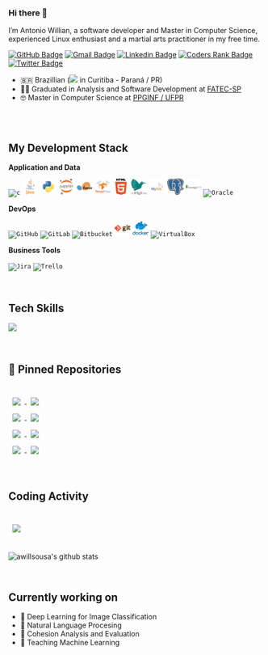 ### Hi there 👋


I’m Antonio Willian, a software developer and Master in Computer Science, experienced Linux enthusiast and a martial arts practitioner in my free time.

<!--
Icons: https://simpleicons.org/
-->

[![GitHub Badge](https://img.shields.io/badge/-GitHub-181717?style=flat-square&logo=GitHub&logoColor=white&link=https://github.com/awillsousa)](https://github.com/awillsousa)
[![Gmail Badge](https://img.shields.io/badge/-Gmail-c14438?style=flat-square&logo=Gmail&logoColor=white&link=mailto:awillsousa@gmail.com)](mailto:awillsousa@gmail.com)
[![Linkedin Badge](https://img.shields.io/badge/-LinkedIn-blue?style=flat-square&logo=Linkedin&logoColor=white&link=https://www.linkedin.com/in/awillsousa/)](https://www.linkedin.com/in/awillsousa/)
[![Coders Rank Badge](https://img.shields.io/badge/-Coders%20Rank-67a4ac?style=flat-square&logo=CodersRank&logoColor=white&link=https://profile.codersrank.io/user/awillsousa)](https://profile.codersrank.io/user/awillsousa)
[![Twitter Badge](https://img.shields.io/badge/-Twitter-1ca0f1?style=flat-square&labelColor=1ca0f1&logo=twitter&logoColor=white&link=https://twitter.com/awillsousa)](https://twitter.com/awillsousa)
<!--![Visitors](https://badges.pufler.dev/visits/awillsousa/awillsousa)-->


- :brazil: Brazillian (<img height="32" src="https://emojis.slackmojis.com/emojis/images/1450319442/13/1up.png?1450319442"> in Curitiba - Paraná / PR)
- :man_student: Graduated in Analysis and Software Development at [FATEC-SP](http://www.fatecsp.br/)
- :nerd_face: Master in Computer Science at [PPGINF / UFPR](http://www.prppg.ufpr.br/ppginformatica/?lang=pb)

<br/><br/>

## My Development Stack

**Application and Data**

<code><img height="32" src="https://cdn.iconscout.com/icon/free/png-512/c-programming-569564.png" alt="c"/></code>
<code><img height="32" src="https://raw.githubusercontent.com/github/explore/80688e429a7d4ef2fca1e82350fe8e3517d3494d/topics/java/java.png" alt="Java"/></code>
<code><img height="32" src="https://raw.githubusercontent.com/github/explore/80688e429a7d4ef2fca1e82350fe8e3517d3494d/topics/python/python.png" alt="Python"/></code>
<code><img height="32" src="https://raw.githubusercontent.com/github/explore/80688e429a7d4ef2fca1e82350fe8e3517d3494d/topics/jupyter-notebook/jupyter-notebook.png" alt="Jupyter Notebook"/></code>
<code><img height="32" src="https://raw.githubusercontent.com/github/explore/80688e429a7d4ef2fca1e82350fe8e3517d3494d/topics/scikit-learn/scikit-learn.png" alt="Scikit Learn"/></code>
<code><img height="32" src="https://raw.githubusercontent.com/github/explore/80688e429a7d4ef2fca1e82350fe8e3517d3494d/topics/tensorflow/tensorflow.png" alt="Tensorflow"/></code>
<code><img height="32" src="https://raw.githubusercontent.com/github/explore/80688e429a7d4ef2fca1e82350fe8e3517d3494d/topics/html/html.png" alt="HTML5"/></code>
<code><img height="32" src="https://raw.githubusercontent.com/github/explore/80688e429a7d4ef2fca1e82350fe8e3517d3494d/topics/latex/latex.png" alt="LaTeX"/></code>
<code><img height="32" src="https://raw.githubusercontent.com/github/explore/80688e429a7d4ef2fca1e82350fe8e3517d3494d/topics/mysql/mysql.png" alt="MySQL"/></code>
<code><img height="32" src="https://raw.githubusercontent.com/github/explore/80688e429a7d4ef2fca1e82350fe8e3517d3494d/topics/postgresql/postgresql.png" alt="PostegreSQL"/></code>
<code><img height="32" src="https://raw.githubusercontent.com/github/explore/80688e429a7d4ef2fca1e82350fe8e3517d3494d/topics/mongodb/mongodb.png" alt="MongoDB"/></code>
<code><img height="10" src="https://cdn.worldvectorlogo.com/logos/oracle-6.svg" alt="Oracle"/></code>

**DevOps**

<code><img height="32" src="https://cdn3.iconfinder.com/data/icons/inficons/512/github.png" alt="GitHub"/></code>
<code><img height="32" src="https://cdn.worldvectorlogo.com/logos/gitlab.svg" alt="GitLab"/></code>
<code><img height="32" src="https://cdn4.iconfinder.com/data/icons/logos-and-brands/512/44_Bitbucket_logo_logos-512.png" alt="Bitbucket"/></code>
<code><img height="32" src="https://raw.githubusercontent.com/github/explore/80688e429a7d4ef2fca1e82350fe8e3517d3494d/topics/git/git.png" alt="Git"/></code>
<code><img height="32" src="https://raw.githubusercontent.com/github/explore/80688e429a7d4ef2fca1e82350fe8e3517d3494d/topics/docker/docker.png" alt="Docker"/></code>
<code><img height="32" src="https://img.utdstc.com/icon/c2f/773/c2f7733df6524599afea694769062bc12d389fb4178f8be7b644c5e802fbbc17:200" alt="VirtualBox"/></code>



**Business Tools**

<code><img height="32" src="https://cdn.worldvectorlogo.com/logos/jira-1.svg" alt="Jira"/></code>
<code><img height="32" src="https://cdn.iconscout.com/icon/free/png-512/trello-6-569395.png" alt="Trello"/></code>

<br/>

## Tech Skills

<img src="https://cr-skills-chart-widget.azurewebsites.net/api/api?username=awillsousa"></img>

<br/>

## 📌 Pinned Repositories

<br>

<a href="https://github.com/awillsousa/dbintegration">  
  <img align="center" style="margin:0.5rem" src="https://github-readme-stats.vercel.app/api/pin/?username=awillsousa&repo=dbintegration&title_color=ffffff&text_color=c9cacc&icon_color=4AB197&bg_color=1A2B34" />
</a>


<a href="https://github.com/awillsousa/ccscore">  
  <img align="center" style="margin:0.5rem" src="https://github-readme-stats.vercel.app/api/pin/?username=awillsousa&repo=ccscore&title_color=ffffff&text_color=c9cacc&icon_color=4AB197&bg_color=1A2B34" />
</a>

<br>

<a href="https://github.com/awillsousa/BaseITD">
  <img align="center" style="margin:0.5rem" src="https://github-readme-stats.vercel.app/api/pin/?username=awillsousa&repo=BaseITD&title_color=ffffff&text_color=c9cacc&icon_color=4AB197&bg_color=1A2B34" />
</a>

<a href="https://github.com/awillsousa/EyeofTiger">
  <img align="center" style="margin:0.5rem" src="https://github-readme-stats.vercel.app/api/pin/?username=awillsousa&repo=EyeofTiger&title_color=ffffff&text_color=c9cacc&icon_color=4AB197&bg_color=1A2B34" />
</a>

<br>

<a href="https://github.com/awillsousa/OficinaPandas">
  <img align="center" style="margin:0.5rem" src="https://github-readme-stats.vercel.app/api/pin/?username=awillsousa&repo=OficinaPandas&title_color=ffffff&text_color=c9cacc&icon_color=4AB197&bg_color=1A2B34" />
</a>


<a href="https://github.com/awillsousa/PatchClassifiers">
  <img align="center" style="margin:0.5rem" src="https://github-readme-stats.vercel.app/api/pin/?username=awillsousa&repo=PatchClassifiers&title_color=ffffff&text_color=c9cacc&icon_color=4AB197&bg_color=1A2B34" />
</a>

<br>

<a href="https://github.com/awillsousa/piscadama">
  <img align="center" style="margin:0.5rem" src="https://github-readme-stats.vercel.app/api/pin/?username=awillsousa&repo=piscadama&title_color=ffffff&text_color=c9cacc&icon_color=4AB197&bg_color=1A2B34" />
</a>


<a href="https://github.com/awillsousa/DQGG">
  <img align="center" style="margin:0.5rem" src="https://github-readme-stats.vercel.app/api/pin/?username=awillsousa&repo=DQGG&title_color=ffffff&text_color=c9cacc&icon_color=4AB197&bg_color=1A2B34" />
</a>



<br>
<br>
<!--
<img
  src="https://cr-ss-service.azurewebsites.net/api/ScreenShot?widget=summary&username=awillsousa&badges=5&show-avatar=false&style=--header-bg-color:%23000;--border-radius:10px"
/>
-->
<br/>

## Coding Activity

<br/>

<a href="https://github.com/braydoncoyer">
  <img align="center" style="margin:0.5rem" src="https://github-readme-stats.vercel.app/api/top-langs/?username=awillsousa&hide=html,css&title_color=ffffff&text_color=c9cacc&icon_color=4AB197&bg_color=1A2B34" />
</a>

<br/>
<br/>

<p>
  <img src="https://github-readme-stats.vercel.app/api?username=awillsousa&show_icons=true&theme=dracula" alt="awillsousa's github stats" />
</p>

<br/>

## Currently working on

- 📌 Deep Learning for Image Classification
- 📌 Natural Language Procesing 
- 📌 Cohesion Analysis and Evaluation
- 📌 Teaching Machine Learning

<br/>
